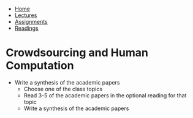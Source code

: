<ul id="ProjectSubmenu">
    <li><a class="home" href="index.html" title="Home">Home</a></li>
    <li><a class="syllabus" href="syllabus.html" title="Lectures">Lectures</a></li>
    <li><a class="assignments" href="assignments.html" title="Assignments">Assignments</a></li>
    <li><a class="resources" href="resources.html" title="Resources">Readings</a></li>
</ul>

<link rel="stylesheet" type="text/css" href="stylesheet.css" />

# Crowdsourcing and Human Computation

- Write a synthesis of the academic papers
	- Choose one of the class topics
	- Read 3-5 of the academic papers in the optional reading for that topic
	- Write a synthesis of the academic papers



